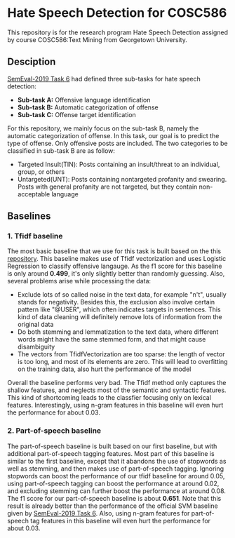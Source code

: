 # Hate Speech Detection for COSC586

This repository is for the research program Hate Speech Detection assigned by course COSC586:Text Mining from Georgetown University. 

## Desciption

[SemEval-2019 Task 6](https://arxiv.org/pdf/1903.08983.pdf) had defined three sub-tasks for hate speech detection:

- **Sub-task A:** Offensive language identification
- **Sub-task B:** Automatic categorization of offense
- **Sub-task C:** Offense target identification

For this repository, we mainly focus on the sub-task B, namely the automatic categorization of offense. In this task, our goal is to predict the type of offense. Only offensive posts are included. The two categories to be classified in sub-task B are as follow:

- Targeted Insult(TIN): Posts containing an insult/threat to an individual, group, or others
- Untargeted(UNT): Posts containing nontargeted profanity and swearing. Posts with general profanity are not targeted, but they contain non-acceptable language

## Baselines

### 1. Tfidf baseline

The most basic baseline that we use for this task is built based on the this [repository](https://github.com/FTS152/NLP-Project-2-Offensive-Tweet-Classification-SemEval-2019-Task6). This baseline makes use of Tfidf vectorization and uses Logistic Regression to classify offensive langauge. As the f1 score for this baseline is only around **0.499**, it's only slightly better than randomly guessing. Also, several problems arise while processing the data:

- Exclude lots of so called noise in the text data, for example "n't", usually stands for negativity. Besides this, the exclusion also involve certain pattern like "@USER", which often indicates targets in sentences. This kind of data cleaning will definitely remove lots of information from the original data
- Do both stemming and lemmatization to the text data, where different words might have the same stemmed form, and that might cause disambiguity
- The vectors from TfidfVectorization are too sparse: the length of vector is too long, and most of its elements are zero. This will lead to overfitting on the training data, also hurt the performance of the model

Overall the baseline performs very bad. The Tfidf method only captures the shallow features, and neglects most of the semantic and syntactic features. This kind of shortcoming leads to the classfier focusing only on lexical features. Interestingly, using n-gram features in this baseline will even hurt the performance for about 0.03.

### 2. Part-of-speech baseline

The part-of-speech baseline is built based on our first baseline, but with additional part-of-speech tagging features. Most part of this baseline is similar to the first baseline, except that it abandons the use of stopwords as well as stemming, and then makes use of part-of-speech tagging.
Ignoring stopwords can boost the performance of our tfidf baseline for around 0.05, using part-of-speech tagging can boost the performance at around 0.02, and excluding stemming can further boost the performance at around 0.08. The f1 score for our part-of-speech baseline is about **0.651**. Note that this result is already better than the performance of the official SVM baseline given by [SemEval-2019 Task 6](https://arxiv.org/pdf/1903.08983.pdf). Also, using n-gram features for part-of-speech tag features in this baseline will even hurt the performance for about 0.03.